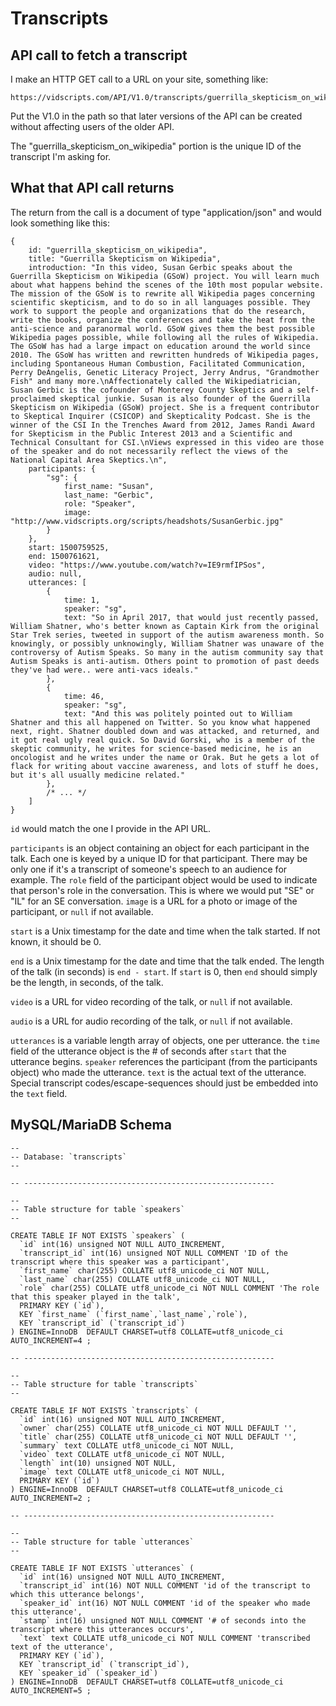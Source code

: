 
Transcripts  
===========

API call to fetch a transcript
--------------------------------

I make an HTTP GET call to a URL on your site, something like:

	https://vidscripts.com/API/V1.0/transcripts/guerrilla_skepticism_on_wikipedia

Put the V1.0 in the path so that later versions of the API can be created without 
affecting users of the older API.

The "guerrilla_skepticism_on_wikipedia" portion is the unique ID of the transcript I'm asking for.


What that API call returns
--------------------------

The return from the call is a document of type "application/json" and would look something like this:

	{
		id: "guerrilla_skepticism_on_wikipedia",
		title: "Guerrilla Skepticism on Wikipedia",
		introduction: "In this video, Susan Gerbic speaks about the Guerrilla Skepticism on Wikipedia (GSoW) project. You will learn much about what happens behind the scenes of the 10th most popular website. The mission of the GSoW is to rewrite all Wikipedia pages concerning scientific skepticism, and to do so in all languages possible. They work to support the people and organizations that do the research, write the books, organize the conferences and take the heat from the anti-science and paranormal world. GSoW gives them the best possible Wikipedia pages possible, while following all the rules of Wikipedia. The GSoW has had a large impact on education around the world since 2010. The GSoW has written and rewritten hundreds of Wikipedia pages, including Spontaneous Human Combustion, Facilitated Communication, Perry DeAngelis, Genetic Literacy Project, Jerry Andrus, "Grandmother Fish" and many more.\nAffectionately called the Wikipediatrician, Susan Gerbic is the cofounder of Monterey County Skeptics and a self-proclaimed skeptical junkie. Susan is also founder of the Guerrilla Skepticism on Wikipedia (GSoW) project. She is a frequent contributor to Skeptical Inquirer (CSICOP) and Skepticality Podcast. She is the winner of the CSI In the Trenches Award from 2012, James Randi Award for Skepticism in the Public Interest 2013 and a Scientific and Technical Consultant for CSI.\nViews expressed in this video are those of the speaker and do not necessarily reflect the views of the National Capital Area Skeptics.\n",
		participants: {
			"sg": {
				first_name: "Susan",
				last_name: "Gerbic",
				role: "Speaker",
				image: "http://www.vidscripts.org/scripts/headshots/SusanGerbic.jpg"
			}
		},
		start: 1500759525,
		end: 1500761621,
		video: "https://www.youtube.com/watch?v=IE9rmfIPSos",
		audio: null,
		utterances: [
			{
				time: 1,
				speaker: "sg",
				text: "So in April 2017, that would just recently passed, William Shatner, who's better known as Captain Kirk from the original Star Trek series, tweeted in support of the autism awareness month. So knowingly, or possibly unknowingly, William Shatner was unaware of the controversy of Autism Speaks. So many in the autism community say that Autism Speaks is anti-autism. Others point to promotion of past deeds they've had were.. were anti-vacs ideals."
			},
			{
				time: 46,
				speaker: "sg",
				text: "And this was politely pointed out to William Shatner and this all happened on Twitter. So you know what happened next, right. Shatner doubled down and was attacked, and returned, and it got real ugly real quick. So David Gorski, who is a member of the skeptic community, he writes for science-based medicine, he is an oncologist and he writes under the name or Orak. But he gets a lot of flack for writing about vaccine awareness, and lots of stuff he does, but it's all usually medicine related."
			},
			/* ... */
		]
	}

`id` would match the one I provide in the API URL.

`participants` is an object containing an object for each participant in the talk.
Each one is keyed by a unique ID for that participant.
There may be only one if it's a transcript of someone's speech to an audience for example.
The `role` field of the participant object would be used to indicate that person's role in the conversation.
This is where we would put "SE" or "IL" for an SE conversation.
`image` is a URL for a photo or image of the participant, or `null` if not available.

`start` is a Unix timestamp for the date and time when the talk started. 
If not known, it should be 0.

`end` is a Unix timestamp for the date and time that the talk ended.
The length of the talk (in seconds) is `end - start`.
If `start` is 0, then `end` should simply be the length, in seconds, of the talk.

`video` is a URL for video recording of the talk, or `null` if not available.

`audio` is a URL for audio recording of the talk, or `null` if not available.

`utterances` is a variable length array of objects, one per utterance.
the `time` field of the utterance object is the # of seconds after `start` that the
utterance begins.
`speaker` references the participant (from the participants object) who made the utterance.
`text` is the actual text of the utterance.
Special transcript codes/escape-sequences should just be embedded into the `text` field.


MySQL/MariaDB Schema
--------------------

	--
	-- Database: `transcripts`
	--

	-- --------------------------------------------------------

	--
	-- Table structure for table `speakers`
	--

	CREATE TABLE IF NOT EXISTS `speakers` (
	  `id` int(16) unsigned NOT NULL AUTO_INCREMENT,
	  `transcript_id` int(16) unsigned NOT NULL COMMENT 'ID of the transcript where this speaker was a participant',
	  `first_name` char(255) COLLATE utf8_unicode_ci NOT NULL,
	  `last_name` char(255) COLLATE utf8_unicode_ci NOT NULL,
	  `role` char(255) COLLATE utf8_unicode_ci NOT NULL COMMENT 'The role that this speaker played in the talk',
	  PRIMARY KEY (`id`),
	  KEY `first_name` (`first_name`,`last_name`,`role`),
	  KEY `transcript_id` (`transcript_id`)
	) ENGINE=InnoDB  DEFAULT CHARSET=utf8 COLLATE=utf8_unicode_ci AUTO_INCREMENT=4 ;

	-- --------------------------------------------------------

	--
	-- Table structure for table `transcripts`
	--

	CREATE TABLE IF NOT EXISTS `transcripts` (
	  `id` int(16) unsigned NOT NULL AUTO_INCREMENT,
	  `owner` char(255) COLLATE utf8_unicode_ci NOT NULL DEFAULT '',
	  `title` char(255) COLLATE utf8_unicode_ci NOT NULL DEFAULT '',
	  `summary` text COLLATE utf8_unicode_ci NOT NULL,
	  `video` text COLLATE utf8_unicode_ci NOT NULL,
	  `length` int(10) unsigned NOT NULL,
	  `image` text COLLATE utf8_unicode_ci NOT NULL,
	  PRIMARY KEY (`id`)
	) ENGINE=InnoDB  DEFAULT CHARSET=utf8 COLLATE=utf8_unicode_ci AUTO_INCREMENT=2 ;

	-- --------------------------------------------------------

	--
	-- Table structure for table `utterances`
	--

	CREATE TABLE IF NOT EXISTS `utterances` (
	  `id` int(16) unsigned NOT NULL AUTO_INCREMENT,
	  `transcript_id` int(16) NOT NULL COMMENT 'id of the transcript to which this utterance belongs',
	  `speaker_id` int(16) NOT NULL COMMENT 'id of the speaker who made this utterance',
	  `stamp` int(16) unsigned NOT NULL COMMENT '# of seconds into the transcript where this utterances occurs',
	  `text` text COLLATE utf8_unicode_ci NOT NULL COMMENT 'transcribed text of the utterance',
	  PRIMARY KEY (`id`),
	  KEY `transcript_id` (`transcript_id`),
	  KEY `speaker_id` (`speaker_id`)
	) ENGINE=InnoDB  DEFAULT CHARSET=utf8 COLLATE=utf8_unicode_ci AUTO_INCREMENT=5 ;

